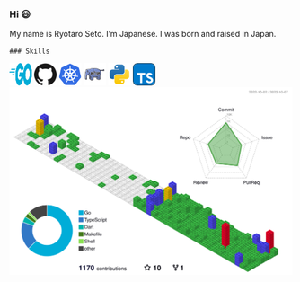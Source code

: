 ### Hi 😃
My name is Ryotaro Seto. I’m Japanese. I was born and raised in Japan.
	
	### Skills

[<img src="./public/images/go.svg" width="40" height="40" />](https://golang.org/)
[<img src="./public/images/github.svg" width="40" height="40" />](https://github.com/)
[<img src="./public/images/kubernetes.svg" width="40" height="40" />](https://cloud.google.com/learn/what-is-kubernetes?hl=ja)
[<img src="./public/images/php.svg" width="40" height="40" />](https://php.org/)
[<img src="./public/images/python.svg" width="40" height="40" />](https://www.python.org/)
[<img src="./public/images/typescript.svg" width="40" height="40" />](https://www.typescriptlang.org/)
	![](./profile-3d-contrib/profile-gitblock.svg)